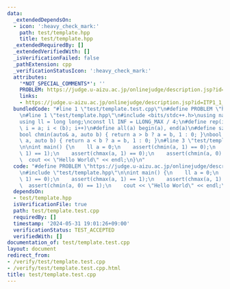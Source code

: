 ```yaml
---
data:
  _extendedDependsOn:
  - icon: ':heavy_check_mark:'
    path: test/template.hpp
    title: test/template.hpp
  _extendedRequiredBy: []
  _extendedVerifiedWith: []
  _isVerificationFailed: false
  _pathExtension: cpp
  _verificationStatusIcon: ':heavy_check_mark:'
  attributes:
    '*NOT_SPECIAL_COMMENTS*': ''
    PROBLEM: https://judge.u-aizu.ac.jp/onlinejudge/description.jsp?id=ITP1_1_A
    links:
    - https://judge.u-aizu.ac.jp/onlinejudge/description.jsp?id=ITP1_1_A
  bundledCode: "#line 1 \"test/template.test.cpp\"\n#define PROBLEM \"https://judge.u-aizu.ac.jp/onlinejudge/description.jsp?id=ITP1_1_A\"\
    \n#line 1 \"test/template.hpp\"\n#include <bits/stdc++.h>\nusing namespace std;\n\
    using ll = long long;\nconst ll INF = LLONG_MAX / 4;\n#define rep(i, a, b) for(ll\
    \ i = a; i < (b); i++)\n#define all(a) begin(a), end(a)\n#define sz(a) ssize(a)\n\
    bool chmin(auto& a, auto b) { return a > b ? a = b, 1 : 0; }\nbool chmax(auto&\
    \ a, auto b) { return a < b ? a = b, 1 : 0; }\n#line 3 \"test/template.test.cpp\"\
    \n\nint main() {\n    ll a = 0;\n    assert(chmin(a, 1) == 0);\n    assert(chmax(a,\
    \ 1) == 1);\n    assert(chmax(a, 1) == 0);\n    assert(chmin(a, 0) == 1);\n  \
    \  cout << \"Hello World\" << endl;\n}\n"
  code: "#define PROBLEM \"https://judge.u-aizu.ac.jp/onlinejudge/description.jsp?id=ITP1_1_A\"\
    \n#include \"test/template.hpp\"\n\nint main() {\n    ll a = 0;\n    assert(chmin(a,\
    \ 1) == 0);\n    assert(chmax(a, 1) == 1);\n    assert(chmax(a, 1) == 0);\n  \
    \  assert(chmin(a, 0) == 1);\n    cout << \"Hello World\" << endl;\n}\n"
  dependsOn:
  - test/template.hpp
  isVerificationFile: true
  path: test/template.test.cpp
  requiredBy: []
  timestamp: '2024-05-31 19:01:26+09:00'
  verificationStatus: TEST_ACCEPTED
  verifiedWith: []
documentation_of: test/template.test.cpp
layout: document
redirect_from:
- /verify/test/template.test.cpp
- /verify/test/template.test.cpp.html
title: test/template.test.cpp
---
```

